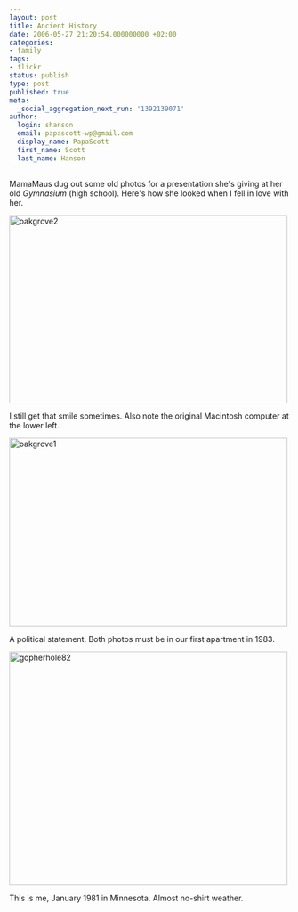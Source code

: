 ```yaml
---
layout: post
title: Ancient History
date: 2006-05-27 21:20:54.000000000 +02:00
categories:
- family
tags:
- flickr
status: publish
type: post
published: true
meta:
  _social_aggregation_next_run: '1392139071'
author:
  login: shanson
  email: papascott-wp@gmail.com
  display_name: PapaScott
  first_name: Scott
  last_name: Hanson
---
```

<p>MamaMaus dug out some old photos for a presentation she's giving at her old <em>Gymnasium </em>(high school). Here's how she looked when I fell in love with her.</p>
<p><a href="http://www.flickr.com/photos/papascott/154267865/" title="Photo Sharing"><img src="http://static.flickr.com/57/154267865_d8972ec34f.jpg" width="500" height="338" alt="oakgrove2" /></a></p>
<p>I still get that smile sometimes. Also note the original Macintosh computer at the lower left.</p>
<p><a href="http://www.flickr.com/photos/papascott/154265947/" title="Photo Sharing"><img src="http://static.flickr.com/49/154265947_089e569488.jpg" width="500" height="339" alt="oakgrove1" /></a></p>
<p>A political statement. Both photos must be in our first apartment in 1983.</p>
<p><a href="http://www.flickr.com/photos/papascott/154272355/" title="Photo Sharing"><img src="http://static.flickr.com/70/154272355_bf474e70cb.jpg" width="500" height="420" alt="gopherhole82" /></a></p>
<p>This is me, January 1981 in Minnesota. Almost no-shirt weather. </p>
